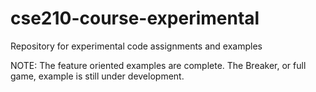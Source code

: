 # cse210-course-experimental
Repository for experimental code assignments and examples

NOTE: The feature oriented examples are complete. The Breaker, or full game, example is still under development.
